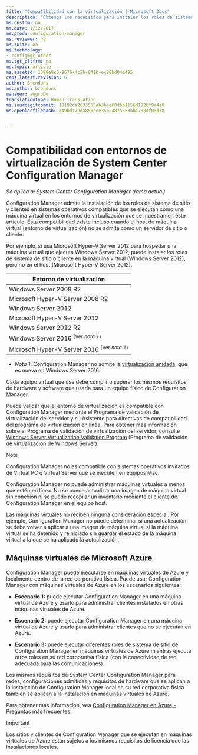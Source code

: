 ```yaml
---
title: "Compatibilidad con la virtualización | Microsoft Docs"
description: "Obtenga los requisitos para instalar los roles de sistema de sitio y el cliente de System Center Configuration Manager en un entorno de virtualización."
ms.custom: na
ms.date: 1/12/2017
ms.prod: configuration-manager
ms.reviewer: na
ms.suite: na
ms.technology:
- configmgr-other
ms.tgt_pltfrm: na
ms.topic: article
ms.assetid: 1098e8c5-9676-4c2b-841b-ec88bd04e495
caps.latest.revision: 6
author: Brenduns
ms.author: brenduns
manager: angrobe
translationtype: Human Translation
ms.sourcegitcommit: 10192da2633555ab3bae60dbb1156d1926f9a4a0
ms.openlocfilehash: b49bd179da850cee35b2487a353bb1788df03d58


---
```

# <a name="support-for-virtualization-environments-for-system-center-configuration-manager"></a>Compatibilidad con entornos de virtualización de System Center Configuration Manager

*Se aplica a: System Center Configuration Manager (rama actual)*

Configuration Manager admite la instalación de los roles de sistema de sitio y clientes en sistemas operativos compatibles que se ejecutan como una máquina virtual en los entornos de virtualización que se muestran en este artículo. Esta compatibilidad existe incluso cuando el host de máquina virtual (entorno de virtualización) no se admita como un servidor de sitio o cliente.  

 Por ejemplo, si usa Microsoft Hyper-V Server 2012 para hospedar una máquina virtual que ejecuta Windows Server 2012, puede instalar los roles de sistema de sitio o cliente en la máquina virtual (Windows Server 2012), pero no en el host (Microsoft Hyper-V Server 2012).  

|Entorno de virtualización|  
|--------------------------------|  
|Windows Server 2008 R2|  
|Microsoft Hyper-V Server 2008 R2|  
|Windows Server 2012|  
|Microsoft Hyper-V Server 2012|  
|Windows Server 2012 R2|
|Windows Server 2016 <sup>(Ver *nota 1*)</sup>|
|Microsoft Hyper-V Server 2016 <sup>(Ver *nota 1*)|
-  *Nota 1*: Configuration Manager no admite la [virtualización anidada](https://technet.microsoft.com/windows-server-docs/compute/hyper-v/what-s-new-in-hyper-v-on-windows#a-namebkmknestedanested-virtualization-new), que es nueva en Windows Server 2016.


 Cada equipo virtual que use debe cumplir o superar los mismos requisitos de hardware y software que usaría para un equipo físico de Configuration Manager.  

 Puede validar que el entorno de virtualización es compatible con Configuration Manager mediante el Programa de validación de virtualización del servidor y su Asistente para directivas de compatibilidad del programa de virtualización en línea. Para obtener más información sobre el Programa de validación de virtualización del servidor, consulte [Windows Server Virtualization Validation Program](https://www.windowsservercatalog.com/svvp.aspx) (Programa de validación de virtualización de Windows Server).  

> [!NOTE]  
>  Configuration Manager no es compatible con sistemas operativos invitados de Virtual PC o Virtual Server que se ejecuten en equipos Mac.  

Configuration Manager no puede administrar máquinas virtuales a menos que estén en línea. No se puede actualizar una imagen de máquina virtual sin conexión ni se puede recopilar un inventario mediante el cliente de Configuration Manager en el equipo host.  

Las máquinas virtuales no reciben ninguna consideración especial. Por ejemplo, Configuration Manager no puede determinar si una actualización se debe volver a aplicar a una imagen de máquina virtual si la máquina virtual se ha detenido y reiniciado sin guardar el estado de la máquina virtual a la que se ha aplicado la actualización.  

##  <a name="a-namebkmkazurea-microsoft-azure-virtual-machines"></a><a name="bkmk_Azure"></a> Máquinas virtuales de Microsoft Azure  
 Configuration Manager puede ejecutarse en máquinas virtuales de Azure y localmente dentro de la red corporativa física. Puede usar Configuration Manager con máquinas virtuales de Azure en los escenarios siguientes:  

-   **Escenario 1:** puede ejecutar Configuration Manager en una máquina virtual de Azure y usarlo para administrar clientes instalados en otras máquinas virtuales de Azure.  

-   **Escenario 2:** puede ejecutar Configuration Manager en una máquina virtual de Azure y usarlo para administrar clientes que no se ejecutan en Azure.  

-   **Escenario 3:** puede ejecutar diferentes roles de sistema de sitio de Configuration Manager en máquinas virtuales de Azure mientras ejecuta otros roles en su red corporativa física (con la conectividad de red adecuada para las comunicaciones).  

Los mismos requisitos de System Center Configuration Manager para redes, configuraciones admitidas y requisitos de hardware que se aplican a la instalación de Configuration Manager local en su red corporativa física también se aplican a la instalación en máquinas virtuales de Azure.  

Para obtener más información, vea [Configuration Manager en Azure - Preguntas más frecuentes](/sccm/core/understand/configuration-manager-on-azure).

> [!IMPORTANT]  
>  Los sitios y clientes de Configuration Manager que se ejecutan en máquinas virtuales de Azure están sujetos a los mismos requisitos de licencia que las instalaciones locales.  



<!--HONumber=Jan17_HO2-->


